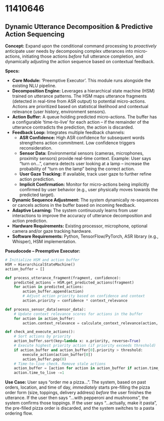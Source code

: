 # 11410646

## Dynamic Utterance Decomposition & Predictive Action Sequencing

**Concept:** Expand upon the conditional command processing to *proactively* anticipate user needs by decomposing complex utterances into micro-actions, initiating those actions *before* full utterance completion, and dynamically adjusting the action sequence based on contextual feedback.

**Specs:**

*   **Core Module:** ‘Preemptive Executor’. This module runs alongside the existing NLU pipeline.
*   **Decomposition Engine:** Leverages a hierarchical state machine (HSM) trained on utterance patterns. The HSM maps utterance fragments (detected in real-time from ASR output) to potential micro-actions. Actions are prioritized based on statistical likelihood and contextual relevance (user history, environment sensors).
*   **Action Buffer:** A queue holding predicted micro-actions. The buffer has a configurable ‘time-to-live’ for each action – if the remainder of the utterance contradicts the prediction, the action is discarded.
*   **Feedback Loop:**  Integrates multiple feedback channels:
    *   **ASR Confidence:** High ASR confidence for subsequent words strengthens action commitment. Low confidence triggers reconsideration.
    *   **Sensor Data:**  Environmental sensors (cameras, microphones, proximity sensors) provide real-time context. Example: User says “turn on…”, camera detects user looking at a lamp – increase the probability of “turn on the lamp” being the correct action.
    *   **User Gaze Tracking:**  If available, track user gaze to further refine action prediction.
    *   **Implicit Confirmation:** Monitor for micro-actions being implicitly confirmed by user behavior (e.g., user physically moves towards the predicted target).
*   **Dynamic Sequence Adjustment:**  The system dynamically re-sequences or cancels actions in the buffer based on incoming feedback.
*   **Adaptive Learning:** The system continuously learns from user interactions to improve the accuracy of utterance decomposition and action prediction.
*   **Hardware Requirements:** Existing processor, microphone, optional camera and/or gaze tracking hardware.
*   **Software Requirements:** Python, TensorFlow/PyTorch, ASR library (e.g., Whisper), HSM implementation.

**Pseudocode – Preemptive Executor:**

```python
# Initialize HSM and action buffer
HSM = HierarchicalStateMachine()
action_buffer = []

def process_utterance_fragment(fragment, confidence):
    predicted_actions = HSM.get_predicted_actions(fragment)
    for action in predicted_actions:
        action_buffer.append(action)
        # Adjust action priority based on confidence and context
        action.priority = confidence * context_relevance

def process_sensor_data(sensor_data):
    # Update context relevance scores for actions in the buffer
    for action in action_buffer:
        action.context_relevance = calculate_context_relevance(action, sensor_data)

def check_and_execute_actions():
    # Sort actions by priority
    action_buffer.sort(key=lambda x: x.priority, reverse=True)
    # Execute highest priority action (if priority exceeds threshold)
    if action_buffer and action_buffer[0].priority > threshold:
        execute_action(action_buffer[0])
        action_buffer.pop(0)
    # Time-to-live check. Remove stale actions
    action_buffer = [action for action in action_buffer if action.time_to_live > 0]
    action.time_to_live -=1
```

**Use Case:**  User says “order me a pizza…”.  The system, based on past orders, location, and time of day, *immediately* starts pre-filling the pizza order form (size, toppings, delivery address) *before* the user finishes the utterance.  If the user then says “…with pepperoni and mushrooms”, the system confirms those toppings. If the user says “…actually, make it pasta”, the pre-filled pizza order is discarded, and the system switches to a pasta ordering flow.